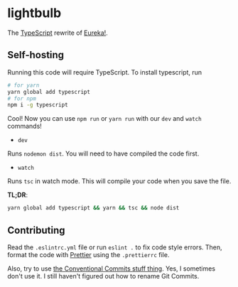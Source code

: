 # lightbulb
The [TypeScript](https://typescriptlang.org) rewrite of [Eureka!](https://voidbots.net/bot/eureka).

## Self-hosting
Running this code will require TypeScript. To install typescript, run 
```bash
# for yarn
yarn global add typescript
# for npm
npm i -g typescript
```

Cool! Now you can use `npm run` or `yarn run` with our `dev` and `watch` commands!

- `dev`

Runs `nodemon dist`. You will need to have compiled the code first.

- `watch`

Runs `tsc` in watch mode. This will compile your code when you save the file.

**TL;DR**: 
```bash
yarn global add typescript && yarn && tsc && node dist
```

## Contributing
Read the `.eslintrc.yml` file or run `eslint .` to fix code style errors. Then, format the code with [Prettier](https://prettier.io) using the `.prettierrc` file.

Also, try to use [the Conventional Commits stuff thing](https://www.conventionalcommits.org/en/v1.0.0/). Yes, I sometimes don't use it. I still haven't figured out how to rename Git Commits.
